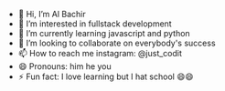 - 👋 Hi, I’m Al Bachir
- 👀 I’m interested in fullstack development
- 🌱 I’m currently learning javascript and python
- 💞️ I’m looking to collaborate on everybody's success
- 📫 How to reach me instagram: @just_codit
- 😄 Pronouns: him he you
- ⚡ Fun fact: I love learning but I hat school 😄😄
